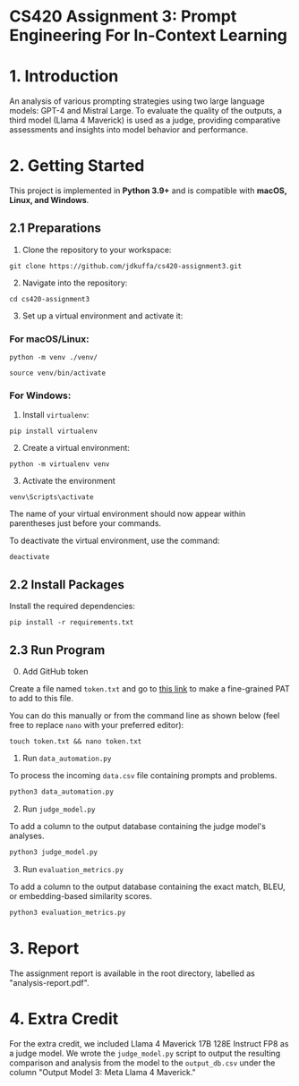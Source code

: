 # CS420 Assignment 3: Prompt Engineering For In-Context Learning

# **1. Introduction** 

An analysis of various prompting strategies using two large language models: GPT-4 and Mistral Large. To evaluate the quality of the outputs, a third model (Llama 4 Maverick) is used as a judge, providing comparative assessments and insights into model behavior and performance.

# **2. Getting Started**  

This project is implemented in **Python 3.9+** and is compatible with **macOS, Linux, and Windows**.  

## **2.1 Preparations**  

1. Clone the repository to your workspace:  
```shell
git clone https://github.com/jdkuffa/cs420-assignment3.git
```

2. Navigate into the repository:

```shell
cd cs420-assignment3
```

3. Set up a virtual environment and activate it:

### For macOS/Linux:

```shell
python -m venv ./venv/
```
```shell
source venv/bin/activate
```

### For Windows:

1. Install ```virtualenv```:
```shell
pip install virtualenv
```

2. Create a virtual environment:
```shell
python -m virtualenv venv
```

3. Activate the environment
```shell
venv\Scripts\activate
```

The name of your virtual environment should now appear within parentheses just before your commands.

To deactivate the virtual environment, use the command:

```shell
deactivate
```

## **2.2 Install Packages**

Install the required dependencies:

```shell
pip install -r requirements.txt
```

## **2.3 Run Program**
0. Add GitHub token

Create a file named ```token.txt``` and go to [this link](https://github.com/settings/personal-access-tokens) to make a fine-grained PAT to add to this file.

You can do this manually or from the command line as shown below (feel free to replace ```nano``` with your preferred editor):

```shell
touch token.txt && nano token.txt
```

1. Run ```data_automation.py```

To process the incoming ```data.csv``` file containing prompts and problems.

```python
python3 data_automation.py
```

2. Run ```judge_model.py```

To add a column to the output database containing the judge model's analyses.

```python
python3 judge_model.py
```

3. Run ```evaluation_metrics.py```
   
To add a column to the output database containing the exact match, BLEU, or embedding-based similarity scores.

```python
python3 evaluation_metrics.py
```

# 3. Report

The assignment report is available in the root directory, labelled as "analysis-report.pdf".

# 4. Extra Credit

For the extra credit, we included Llama 4 Maverick 17B 128E Instruct FP8 as a judge model. We wrote the ```judge_model.py``` script to output the resulting comparison and analysis from the model to the ```output_db.csv``` under the column "Output Model 3: Meta Llama 4 Maverick."
